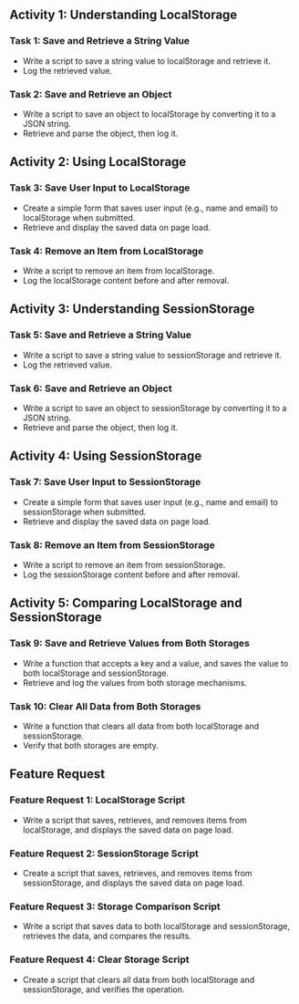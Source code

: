 ## Activity 1: Understanding LocalStorage

### Task 1: Save and Retrieve a String Value
- Write a script to save a string value to localStorage and retrieve it.
- Log the retrieved value.

### Task 2: Save and Retrieve an Object
- Write a script to save an object to localStorage by converting it to a JSON string.
- Retrieve and parse the object, then log it.

## Activity 2: Using LocalStorage

### Task 3: Save User Input to LocalStorage
- Create a simple form that saves user input (e.g., name and email) to localStorage when submitted.
- Retrieve and display the saved data on page load.

### Task 4: Remove an Item from LocalStorage
- Write a script to remove an item from localStorage.
- Log the localStorage content before and after removal.

## Activity 3: Understanding SessionStorage

### Task 5: Save and Retrieve a String Value
- Write a script to save a string value to sessionStorage and retrieve it.
- Log the retrieved value.

### Task 6: Save and Retrieve an Object
- Write a script to save an object to sessionStorage by converting it to a JSON string.
- Retrieve and parse the object, then log it.

## Activity 4: Using SessionStorage

### Task 7: Save User Input to SessionStorage
- Create a simple form that saves user input (e.g., name and email) to sessionStorage when submitted.
- Retrieve and display the saved data on page load.

### Task 8: Remove an Item from SessionStorage
- Write a script to remove an item from sessionStorage.
- Log the sessionStorage content before and after removal.

## Activity 5: Comparing LocalStorage and SessionStorage

### Task 9: Save and Retrieve Values from Both Storages
- Write a function that accepts a key and a value, and saves the value to both localStorage and sessionStorage.
- Retrieve and log the values from both storage mechanisms.

### Task 10: Clear All Data from Both Storages
- Write a function that clears all data from both localStorage and sessionStorage.
- Verify that both storages are empty.

## Feature Request

### Feature Request 1: LocalStorage Script
- Write a script that saves, retrieves, and removes items from localStorage, and displays the saved data on page load.

### Feature Request 2: SessionStorage Script
- Create a script that saves, retrieves, and removes items from sessionStorage, and displays the saved data on page load.

### Feature Request 3: Storage Comparison Script
- Write a script that saves data to both localStorage and sessionStorage, retrieves the data, and compares the results.

### Feature Request 4: Clear Storage Script
- Create a script that clears all data from both localStorage and sessionStorage, and verifies the operation.
